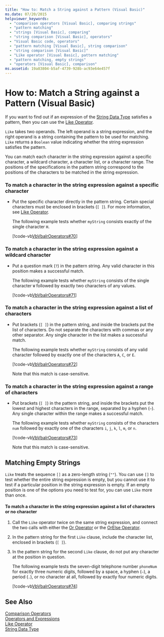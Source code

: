 ```yaml
---
title: "How to: Match a String against a Pattern (Visual Basic)"
ms.date: 07/20/2015
helpviewer_keywords: 
  - "comparison operators [Visual Basic], comparing strings"
  - "pattern matching"
  - "strings [Visual Basic], comparing"
  - "string comparison [Visual Basic], operators"
  - "Visual Basic code, operators"
  - "pattern matching [Visual Basic], string comparison"
  - "string comparison [Visual Basic]"
  - "Like operator [Visual Basic], pattern matching"
  - "pattern matching, empty strings"
  - "operators [Visual Basic], comparison"
ms.assetid: 19a83804-b5af-4739-928b-ac93e64e457f
---
```

# How to: Match a String against a Pattern (Visual Basic)
If you want to find out if an expression of the [String Data Type](../../../../visual-basic/language-reference/data-types/string-data-type.md) satisfies a pattern, then you can use the [Like Operator](../../../../visual-basic/language-reference/operators/like-operator.md).  
  
 `Like` takes two operands. The left operand is a string expression, and the right operand is a string containing the pattern to be used for matching. `Like` returns a `Boolean` value indicating whether the string expression satisfies the pattern.  
  
 You can match each character in the string expression against a specific character, a wildcard character, a character list, or a character range. The positions of the specifications in the pattern string correspond to the positions of the characters to be matched in the string expression.  
  
### To match a character in the string expression against a specific character  
  
- Put the specific character directly in the pattern string. Certain special characters must be enclosed in brackets (`[ ]`). For more information, see [Like Operator](../../../../visual-basic/language-reference/operators/like-operator.md).  
  
   The following example tests whether `myString` consists exactly of the single character `H`.  
  
   [!code-vb[VbVbalrOperators#70](../../../../visual-basic/language-reference/operators/codesnippet/VisualBasic/how-to-match-a-string-against-a-pattern_1.vb)]  
  
### To match a character in the string expression against a wildcard character  
  
- Put a question mark (`?`) in the pattern string. Any valid character in this position makes a successful match.  
  
   The following example tests whether `myString` consists of the single character `W` followed by exactly two characters of any values.  
  
   [!code-vb[VbVbalrOperators#71](../../../../visual-basic/language-reference/operators/codesnippet/VisualBasic/how-to-match-a-string-against-a-pattern_2.vb)]  
  
### To match a character in the string expression against a list of characters  
  
- Put brackets (`[ ]`) in the pattern string, and inside the brackets put the list of characters. Do not separate the characters with commas or any other separator. Any single character in the list makes a successful match.  
  
   The following example tests whether `myString` consists of any valid character followed by exactly one of the characters `A`, `C`, or `E`.  
  
   [!code-vb[VbVbalrOperators#72](../../../../visual-basic/language-reference/operators/codesnippet/VisualBasic/how-to-match-a-string-against-a-pattern_3.vb)]  
  
   Note that this match is case-sensitive.  
  
### To match a character in the string expression against a range of characters  
  
- Put brackets (`[ ]`) in the pattern string, and inside the brackets put the lowest and highest characters in the range, separated by a hyphen (`–`). Any single character within the range makes a successful match.  
  
   The following example tests whether `myString` consists of the characters `num` followed by exactly one of the characters `i`, `j`, `k`, `l`, `m`, or `n`.  
  
   [!code-vb[VbVbalrOperators#73](../../../../visual-basic/language-reference/operators/codesnippet/VisualBasic/how-to-match-a-string-against-a-pattern_4.vb)]  
  
   Note that this match is case-sensitive.  
  
## Matching Empty Strings  
 `Like` treats the sequence `[]` as a zero-length string (`""`). You can use `[]` to test whether the entire string expression is empty, but you cannot use it to test if a particular position in the string expression is empty. If an empty position is one of the options you need to test for, you can use `Like` more than once.  
  
#### To match a character in the string expression against a list of characters or no character  
  
1. Call the `Like` operator twice on the same string expression, and connect the two calls with either the [Or Operator](../../../../visual-basic/language-reference/operators/or-operator.md) or the [OrElse Operator](../../../../visual-basic/language-reference/operators/orelse-operator.md).  
  
2. In the pattern string for the first `Like` clause, include the character list, enclosed in brackets (`[ ]`).  
  
3. In the pattern string for the second `Like` clause, do not put any character at the position in question.  
  
    The following example tests the seven-digit telephone number `phoneNum` for exactly three numeric digits, followed by a space, a hyphen (`–`), a period (`.`), or no character at all, followed by exactly four numeric digits.  
  
    [!code-vb[VbVbalrOperators#74](../../../../visual-basic/language-reference/operators/codesnippet/VisualBasic/how-to-match-a-string-against-a-pattern_5.vb)]  
  
## See Also  
 [Comparison Operators](../../../../visual-basic/language-reference/operators/comparison-operators.md)  
 [Operators and Expressions](../../../../visual-basic/programming-guide/language-features/operators-and-expressions/index.md)  
 [Like Operator](../../../../visual-basic/language-reference/operators/like-operator.md)  
 [String Data Type](../../../../visual-basic/language-reference/data-types/string-data-type.md)
